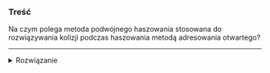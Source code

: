 ### Treść
Na czym polega metoda podwójnego haszowania stosowana do rozwiązywania kolizji podczas haszowania metodą adresowania otwartego?

------
<details><summary>Rozwiązanie</summary>
<p>
    
